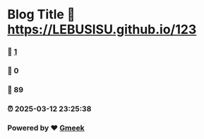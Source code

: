 # Blog Title :link: https://LEBUSISU.github.io/123 
### :page_facing_up: [1](https://LEBUSISU.github.io/123/tag.html) 
### :speech_balloon: 0 
### :hibiscus: 89 
### :alarm_clock: 2025-03-12 23:25:38 
### Powered by :heart: [Gmeek](https://github.com/Meekdai/Gmeek)
